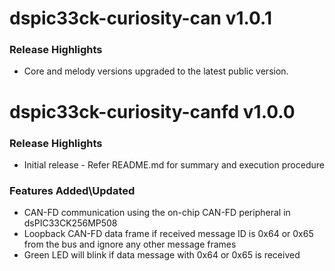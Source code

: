 # dspic33ck-curiosity-can v1.0.1

### Release Highlights

- Core and melody versions upgraded to the latest public version.

# dspic33ck-curiosity-canfd v1.0.0

### Release Highlights

- Initial release - Refer README.md for summary and execution procedure

### Features Added\Updated

- CAN-FD communication using the on-chip CAN-FD peripheral in dsPIC33CK256MP508
- Loopback CAN-FD data frame if received message ID is 0x64 or 0x65 from the bus and ignore any other message frames
- Green LED will blink if data message with 0x64 or 0x65 is received
